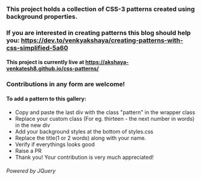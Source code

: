 ### This project holds a collection of CSS-3 patterns created using background properties.

### If you are interested in creating patterns this blog should help you: https://dev.to/venkyakshaya/creating-patterns-with-css-simplified-5a60
#### This project is currently live at https://akshaya-venkatesh8.github.io/css-patterns/
### Contributions in any form are welcome!
#### To add a pattern to this gallery:
- Copy and paste the last div with the class "pattern" in the wrapper class
- Replace your custom class (For eg. thirteen - the next number in words) in the new div
- Add your background styles at the bottom of styles.css
- Replace the title(1 or 2 words) along with your name.
- Verify if everythings looks good
- Raise a PR
- Thank you! Your contribution is very much appreciated!

###### Powered by JQuery
